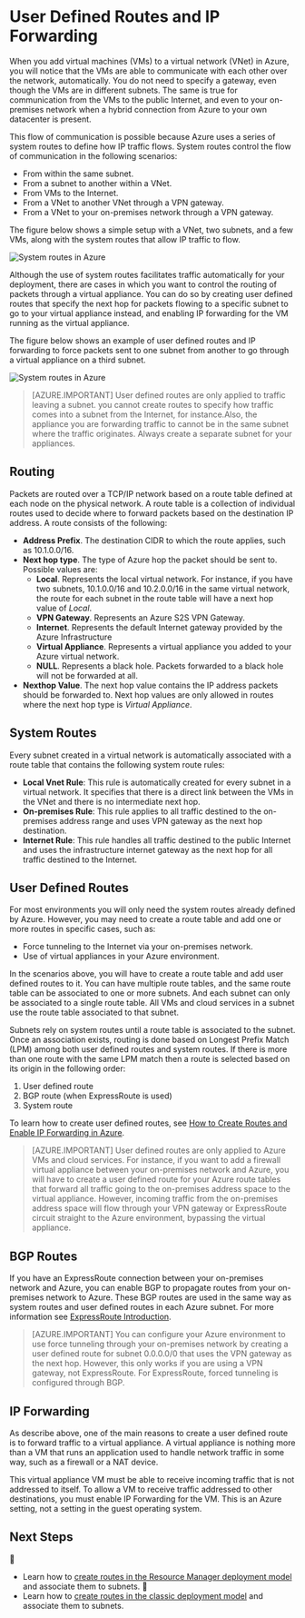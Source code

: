 <properties 
   pageTitle="User Defined Routes and IP Forwarding Overview"
   description="Understanding UDR and IP Forwarding"
   services="virtual-network"
   documentationCenter="na"
   authors="telmosampaio"
   manager="carmonm"
   editor="tysonn" />
<tags
	ms.service="virtual-network"
	ms.date="12/11/2015"
	wacn.date=""/>

# User Defined Routes and IP Forwarding
When you add virtual machines (VMs) to a virtual network (VNet) in Azure, you will notice that the VMs are able to communicate with each other over the network, automatically. You do not need to specify a gateway, even though the VMs are in different subnets. The same is true for communication from the VMs to the public Internet, and even to your on-premises network when a hybrid connection from Azure to your own datacenter is present.

This flow of communication is possible because Azure uses a series of system routes to define how IP traffic flows. System routes control the flow of communication in the following scenarios:

- From within the same subnet.
- From a subnet to another within a VNet.
- From VMs to the Internet.
- From a VNet to another VNet through a VPN gateway.
- From a VNet to your on-premises network through a VPN gateway.

The figure below shows a simple setup with a VNet, two subnets, and a few VMs, along with the system routes that allow IP traffic to flow.

![System routes in Azure](./media/virtual-networks-udr-overview/Figure1.png)

Although the use of system routes facilitates traffic automatically for your deployment, there are cases in which you want to control the routing of packets through a virtual appliance. You can do so by creating user defined routes that specify the next hop for packets flowing to a specific subnet to go to your virtual appliance instead, and enabling IP forwarding for the VM running as the virtual appliance.

The figure below shows an example of user defined routes and IP forwarding to force packets sent to one subnet from another to go through a virtual appliance on a third subnet.

![System routes in Azure](./media/virtual-networks-udr-overview/Figure2.png)

>[AZURE.IMPORTANT] User defined routes are only applied to traffic leaving a subnet. you cannot create routes to specify how traffic comes into a subnet from the Internet, for instance.Also, the appliance you are forwarding traffic to cannot be in the same subnet where the traffic originates. Always create a separate subnet for your appliances. 

## Routing
Packets are routed over a TCP/IP network based on a route table defined at each node on the physical network. A route table is a collection of individual routes used to decide where to forward packets based on the destination IP address. A route consists of the following:

- **Address Prefix**. The destination CIDR to which the route applies, such as 10.1.0.0/16.
- **Next hop type**. The type of Azure hop the packet should be sent to. Possible values are:
	- **Local**. Represents the local virtual network. For instance, if you have two subnets, 10.1.0.0/16 and 10.2.0.0/16 in the same virtual network, the route for each subnet in the route table will have a next hop value of *Local*.
	- **VPN Gateway**. Represents an Azure S2S VPN Gateway. 
	- **Internet**. Represents the default Internet gateway provided by the Azure Infrastructure 
	- **Virtual Appliance**. Represents a virtual appliance you added to your Azure virtual network.
	- **NULL**. Represents a black hole. Packets forwarded to a black hole will not be forwarded at all.
- **Nexthop Value**. The next hop value contains the IP address packets should be forwarded to. Next hop values are only allowed in routes where the next hop type is *Virtual Appliance*.

## System Routes
Every subnet created in a virtual network is automatically associated with a route table that contains the following system route rules:

- **Local Vnet Rule**: This rule is automatically created for every subnet in a virtual network. It specifies that there is a direct link between the VMs in the VNet and there is no intermediate next hop.
- **On-premises Rule**: This rule applies to all traffic destined to the on-premises address range and uses VPN gateway as the next hop destination.
- **Internet Rule**: This rule handles all traffic destined to the public Internet and uses the infrastructure internet gateway as the next hop for all traffic destined to the Internet.

## User Defined Routes
For most environments you will only need the system routes already defined by Azure. However, you may need to create a route table and add one or more routes in specific cases, such as:

- Force tunneling to the Internet via your on-premises network.
- Use of virtual appliances in your Azure environment.

In the scenarios above, you will have to create a route table and add user defined routes to it. You can have multiple route tables, and the same route table can be associated to one or more subnets. And each subnet can only be associated to a single route table. All VMs and cloud services in a subnet use the route table associated to that subnet.

Subnets rely on system routes until a route table is associated to the subnet. Once an association exists, routing is done based on Longest Prefix Match (LPM) among both user defined routes and system routes. If there is more than one route with the same LPM match then a route is selected based on its origin in the following order:

1. User defined route
1. BGP route (when ExpressRoute is used)
1. System route

To learn how to create user defined routes, see [How to Create Routes and Enable IP Forwarding in Azure](/documentation/articles/virtual-networks-udr-how-to#How-to-manage-routes).

>[AZURE.IMPORTANT] User defined routes are only applied to Azure VMs and cloud services. For instance, if you want to add a firewall virtual appliance between your on-premises network and Azure, you will have to create a user defined route for your Azure route tables that forward all traffic going to the on-premises address space to the virtual appliance. However, incoming traffic from the on-premises address space will flow through your VPN gateway or ExpressRoute circuit straight to the Azure environment, bypassing the virtual appliance.

## BGP Routes
If you have an ExpressRoute connection between your on-premises network and Azure, you can enable BGP to propagate routes from your on-premises network to Azure. These BGP routes are used in the same way as system routes and user defined routes in each Azure subnet. For more information see [ExpressRoute Introduction](/documentation/articles/expressroute-introduction).

>[AZURE.IMPORTANT] You can configure your Azure environment to use force tunneling through your on-premises network by creating a user defined route for subnet 0.0.0.0/0 that uses the VPN gateway as the next hop. However, this only works if you are using a VPN gateway, not ExpressRoute. For ExpressRoute, forced tunneling is configured through BGP.

## IP Forwarding
As describe above, one of the main reasons to create a user defined route is to forward traffic to a virtual appliance. A virtual appliance is nothing more than a VM that runs an application used to handle network traffic in some way, such as a firewall or a NAT device.

This virtual appliance VM must be able to receive incoming traffic that is not addressed to itself. To allow a VM to receive traffic addressed to other destinations, you must enable IP Forwarding for the VM. This is an Azure setting, not a setting in the guest operating system.

## Next Steps


- Learn how to [create routes in the Resource Manager deployment model](/documentation/articles/virtual-network-create-udr-arm-template) and associate them to subnets. 

- Learn how to [create routes in the classic deployment model](/documentation/articles/virtual-network-create-udr-classic-ps) and associate them to subnets.
